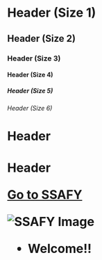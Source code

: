 # Header (Size 1)
## Header (Size 2)
### Header (Size 3)
#### Header (Size 4)
##### Header (Size 5)
###### Header (Size 6)

<h1> Header
<H1> Header

[Go to SSAFY](www.ssafy.com)

![SSAFY Image](https://edu.ssafy.com/asset/images/logo.png)

* Welcome!!
